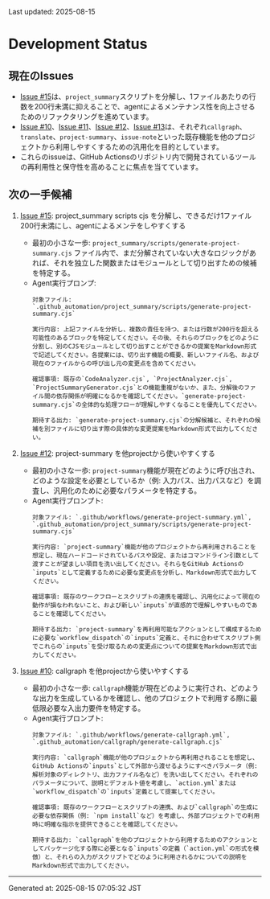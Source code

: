 Last updated: 2025-08-15

# Development Status

## 現在のIssues
- [Issue #15](issue-notes/15.md)は、`project_summary`スクリプトを分解し、1ファイルあたりの行数を200行未満に抑えることで、agentによるメンテナンス性を向上させるためのリファクタリングを進めています。
- [Issue #10](issue-notes/10.md)、[Issue #11](issue-notes/11.md)、[Issue #12](issue-notes/12.md)、[Issue #13](issue-notes/13.md)は、それぞれ`callgraph`、`translate`、`project-summary`、`issue-note`といった既存機能を他のプロジェクトから利用しやすくするための汎用化を目的としています。
- これらのissueは、GitHub Actionsのリポジトリ内で開発されているツールの再利用性と保守性を高めることに焦点を当てています。

## 次の一手候補
1. [Issue #15](issue-notes/15.md): project_summary scripts cjs を分解し、できるだけ1ファイル200行未満にし、agentによるメンテをしやすくする
   - 最初の小さな一歩: `project_summary/scripts/generate-project-summary.cjs` ファイル内で、まだ分解されていない大きなロジックがあれば、それを独立した関数またはモジュールとして切り出すための候補を特定する。
   - Agent実行プロンプ:
     ```
     対象ファイル: `.github_automation/project_summary/scripts/generate-project-summary.cjs`
     
     実行内容: 上記ファイルを分析し、複数の責任を持つ、または行数が200行を超える可能性のあるブロックを特定してください。その後、それらのブロックをどのように分割し、別のCJSモジュールとして切り出すことができるかの提案をMarkdown形式で記述してください。各提案には、切り出す機能の概要、新しいファイル名、および現在のファイルからの呼び出し元の変更点を含めてください。
     
     確認事項: 既存の`CodeAnalyzer.cjs`, `ProjectAnalyzer.cjs`, `ProjectSummaryGenerator.cjs`との機能重複がないか、また、分解後のファイル間の依存関係が明確になるかを確認してください。`generate-project-summary.cjs`の全体的な処理フローが理解しやすくなることを優先してください。
     
     期待する出力: `generate-project-summary.cjs`の分解候補と、それぞれの候補を別ファイルに切り出す際の具体的な変更提案をMarkdown形式で出力してください。
     ```

2. [Issue #12](issue-notes/12.md): project-summary を他projectから使いやすくする
   - 最初の小さな一歩: `project-summary`機能が現在どのように呼び出され、どのような設定を必要としているか（例: 入力パス、出力パスなど）を調査し、汎用化のために必要なパラメータを特定する。
   - Agent実行プロンプト:
     ```
     対象ファイル: `.github/workflows/generate-project-summary.yml`, `.github_automation/project_summary/scripts/generate-project-summary.cjs`
     
     実行内容: `project-summary`機能が他のプロジェクトから再利用されることを想定し、現在ハードコードされているパスや設定、またはコマンドライン引数として渡すことが望ましい項目を洗い出してください。それらをGitHub Actionsの`inputs`として定義するために必要な変更点を分析し、Markdown形式で出力してください。
     
     確認事項: 既存のワークフローとスクリプトの連携を確認し、汎用化によって現在の動作が損なわれないこと、および新しい`inputs`が直感的で理解しやすいものであることを確認してください。
     
     期待する出力: `project-summary`を再利用可能なアクションとして構成するために必要な`workflow_dispatch`の`inputs`定義と、それに合わせてスクリプト側でこれらの`inputs`を受け取るための変更点についての提案をMarkdown形式で出力してください。
     ```

3. [Issue #10](issue-notes/10.md): callgraph を他projectから使いやすくする
   - 最初の小さな一歩: `callgraph`機能が現在どのように実行され、どのような出力を生成しているかを確認し、他のプロジェクトで利用する際に最低限必要な入出力要件を特定する。
   - Agent実行プロンプト:
     ```
     対象ファイル: `.github/workflows/generate-callgraph.yml`, `.github_automation/callgraph/generate-callgraph.cjs`
     
     実行内容: `callgraph`機能が他のプロジェクトから再利用されることを想定し、GitHub Actionsの`inputs`として外部から渡せるようにすべきパラメータ（例: 解析対象のディレクトリ、出力ファイル名など）を洗い出してください。それぞれのパラメータについて、説明とデフォルト値を考慮し、`action.yml`または`workflow_dispatch`の`inputs`定義として提案してください。
     
     確認事項: 既存のワークフローとスクリプトの連携、および`callgraph`の生成に必要な依存関係（例: `npm install`など）を考慮し、外部プロジェクトでの利用時に明確な指示を提供できることを確認してください。
     
     期待する出力: `callgraph`を他のプロジェクトから利用するためのアクションとしてパッケージ化する際に必要となる`inputs`の定義（`action.yml`の形式を模倣）と、それらの入力がスクリプトでどのように利用されるかについての説明をMarkdown形式で出力してください。

---
Generated at: 2025-08-15 07:05:32 JST
